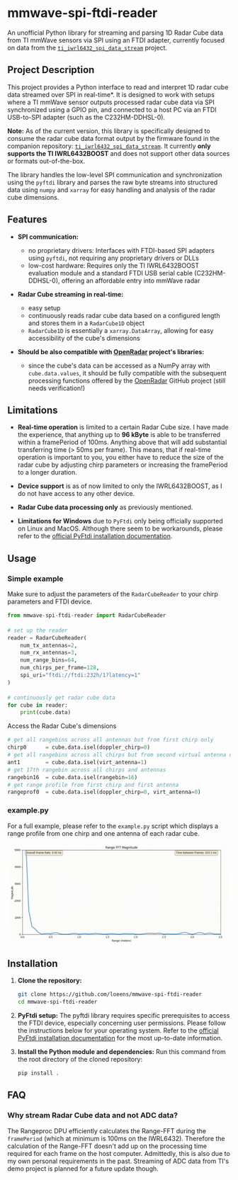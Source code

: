 # mmwave-spi-ftdi-reader
An unofficial Python library for streaming and parsing 1D Radar Cube data from TI mmWave sensors via SPI using an FTDI adapter, currently focused on data from the [`ti_iwrl6432_spi_data_stream`](https://github.com/loeens/ti_iwrl6432_spi_data_stream/tree/spi-data-streaming) project.


## Project Description
This project provides a Python interface to read and interpret 1D radar cube data streamed over SPI in real-time*. It is designed to work with setups where a TI mmWave sensor outputs processed radar cube data via SPI synchronized using a GPIO pin, and connected to a host PC via an FTDI USB-to-SPI adapter (such as the C232HM-DDHSL-0).

**Note:** As of the current version, this library is specifically designed to consume the radar cube data format output by the firmware found in the companion repository: [`ti_iwrl6432_spi_data_stream`](https://github.com/loeens/ti_iwrl6432_spi_data_stream). It currently **only supports the TI IWRL6432BOOST** and does not support other data sources or formats out-of-the-box.

The library handles the low-level SPI communication and synchronization using the `pyftdi` library and parses the raw byte streams into structured data using `numpy` and `xarray` for easy handling and analysis of the radar cube dimensions.

## Features
* **SPI communication:** 
    - no proprietary drivers: Interfaces with FTDI-based SPI adapters using `pyftdi`, not requiring any proprietary drivers or DLLs
    - low-cost hardware: Requires only the TI IWRL6432BOOST evaluation module and a standard FTDI USB serial cable (C232HM-DDHSL-0), offering an affordable entry into mmWave radar

* **Radar Cube streaming in real-time:** 
    - easy setup
    - continuously reads radar cube data based on a configured length and stores them in a `RadarCube1D` object
    - `RadarCube1D` is essentially a `xarray.DataArray`, allowing for easy accessibility of the cube's dimensions

* **Should be also compatible with [OpenRadar](https://github.com/PreSenseRadar/OpenRadar) project's libraries:** 
    - since the cube's data can be accessed as a NumPy array with `cube.data.values`, it should be fully compatible with the subsequent processing functions offered by the [OpenRadar](https://github.com/PreSenseRadar/OpenRadar) GitHub project (still needs verification!)
    
 
## Limitations
* **Real-time operation** is limited to a certain Radar Cube size. I have made the experience, that anything up to **96 kByte** is able to be transferred within a framePeriod of 100ms. Anything above that will add substantial transferring time (> 50ms per frame). This means, that if real-time operation is important to you, you either have to reduce the size of the radar cube by adjusting chirp parameters or increasing the framePeriod to a longer duration.

* **Device support** is as of now limited to only the IWRL6432BOOST, as I do not have access to any other device.

* **Radar Cube data processing only** as previously mentioned.

* **Limitations for Windows** due to `PyFtdi` only being officially supported on Linux and MacOS. Although there seem to be workarounds, please refer to the [official PyFtdi installation documentation](https://eblot.github.io/pyftdi/installation.html).

## Usage
### Simple example
Make sure to adjust the parameters of the `RadarCubeReader` to your chirp parameters and FTDI device.
```python
from mmwave-spi-ftdi-reader import RadarCubeReader

# set up the reader
reader = RadarCubeReader(
    num_tx_antennas=2,
    num_rx_antennas=3,
    num_range_bins=64,
    num_chirps_per_frame=128, 
    spi_uri="ftdi://ftdi:232h/1?latency=1"
)

# continuously get radar cube data
for cube in reader:
    print(cube.data)
```

Access the Radar Cube's dimensions
```python
# get all rangebins across all antennas but from first chirp only
chirp0      = cube.data.isel(doppler_chirp=0)
# get all rangebins across all chirps but from second virtual antenna only
ant1        = cube.data.isel(virt_antenna=1)
# get 17th rangebin across all chirps and antennas
rangebin16  = cube.data.isel(rangebin=16)
# get range profile from first chirp and first antenna
rangeprof0  = cube.data.isel(doppler_chirp=0, virt_antenna=0)
```
### example.py
For a full example, please refer to the `example.py` script which displays a range 
profile from one chirp and one antenna of each radar cube.

<img src="images/readme_demo.gif" width="750">

## Installation

1. **Clone the repository:**
    ```bash
    git clone https://github.com/loeens/mmwave-spi-ftdi-reader
    cd mmwave-spi-ftdi-reader
    ```

2. **PyFtdi setup:**
The pyftdi library requires specific prerequisites to access the FTDI device, especially concerning user permissions. Please follow the instructions below for your operating system. Refer to the [official PyFtdi installation documentation](https://eblot.github.io/pyftdi/installation.html) for the most up-to-date information.

3. **Install the Python module and dependencies:**
Run this command from the root directory of the cloned repository:
    ```bash
    pip install .
    ```
## FAQ
### Why stream Radar Cube data and not ADC data?
The Rangeproc DPU efficiently calculates the Range-FFT during the `framePeriod` (which at minimum is 100ms on the IWRL6432). Therefore the calculation of the Range-FFT doesn't add up on the processing time required for each frame on the host computer. Admittedly, this is also due to my own personal requirements in the past. Streaming of ADC data from TI's demo project is planned for a future update though.

